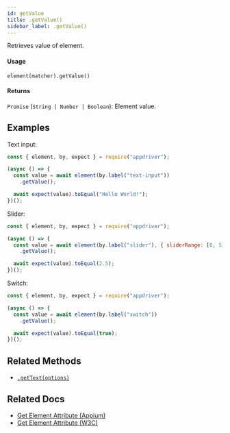 ```yaml
---
id: getValue
title: .getValue()
sidebar_label: .getValue()
---
```


Retrieves value of element.

#### Usage

```text
element(matcher).getValue()
```

#### Returns

`Promise` (`String | Number | Boolean`): Element value.

## Examples

Text input:

```javascript
const { element, by, expect } = require("appdriver");

(async () => {
  const value = await element(by.label("text-input"))
    .getValue();

  await expect(value).toEqual("Hello World!");
})();
```

Slider:

```javascript
const { element, by, expect } = require("appdriver");

(async () => {
  const value = await element(by.label("slider"), { sliderRange: [0, 5] })
    .getValue();

  await expect(value).toEqual(2.5);
})();
```

Switch:

```javascript
const { element, by, expect } = require("appdriver");

(async () => {
  const value = await element(by.label("switch"))
    .getValue();

  await expect(value).toEqual(true);
})();
```

## Related Methods

- [`.getText(options)`](./getText.md)

## Related Docs

- [Get Element Attribute (Appium)](http://appium.io/docs/en/commands/element/attributes/attribute/)
- [Get Element Attribute (W3C)](https://www.w3.org/TR/webdriver/#dfn-get-element-attribute)